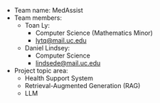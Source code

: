- Team name: MedAssist
- Team members:
    - Toan Ly:
        - Computer Science (Mathematics Minor)
        - [lytq@mail.uc.edu](lytq@mail.uc.edu)
    - Daniel Lindsey:
        - Computer Science
        - [lindsede@mail.uc.edu](lindsede@mail.uc.edu)
- Project topic area:
    - Health Support System
    - Retrieval-Augmented Generation (RAG)
    - LLM